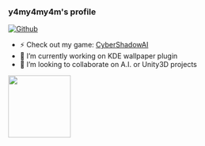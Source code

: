 ### y4my4my4m's profile

[![Github](https://img.shields.io/github/followers/y4my4my4m?label=Follow&style=social)](https://github.com/y4my4my4m)

- ⚡ Check out my game: [CyberShadowAI](https://twitter.com/CyberShadowAI)
- 🔭 I’m currently working on KDE wallpaper plugin
- 👯 I’m looking to collaborate on A.I. or Unity3D projects

<!-- <a href="https://github.com/y4my4my4m"> -->
<!--   <img height="165em" src="https://github-readme-stats.vercel.app/api?username=y4my4my4m&show_icons=true&theme=tokyonight&count_private=true" alt="y4my4my4m's github stats"/> -->
<!--   <img height="165em" src="https://github-readme-stats.vercel.app/api/top-langs/?username=y4my4my4m&theme=tokyonight&layout=compact" alt="y4my4my4m's github top languages" /> -->
<!-- </a> -->
<!-- <br/> -->
<a href="https://github.com/y4my4my4m/kde-shader-wallpaper">
<img height="126em" src="https://github-readme-stats.vercel.app/api/pin/?username=y4my4my4m&repo=kde-shader-wallpaper&theme=tokyonight"
</a>


<!--
**y4my4my4m/y4my4my4m** is a ✨ _special_ ✨ repository because its `README.md` (this file) appears on your GitHub profile.

Here are some ideas to get you started:

- 🔭 I’m currently working on ...
- 🌱 I’m currently learning ...
- 👯 I’m looking to collaborate on ...
- 🤔 I’m looking for help with ...
- 💬 Ask me about ...
- 📫 How to reach me: ...
- 😄 Pronouns: ...
- ⚡ Fun fact: ...
-->
